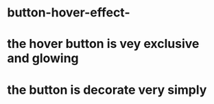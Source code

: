 # button-hover-effect-
# the hover button is vey exclusive and glowing
# the button is decorate very simply
